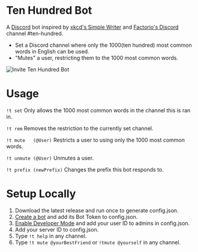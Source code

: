 # Ten Hundred Bot
A [Discord](https://discordapp.com/) bot inspired by [xkcd's Simple Writer](https://xkcd.com/simplewriter/) and [Factorio's Discord](https://discord.gg/kvgdT24) channel #ten-hundred.
- Set a Discord channel where only the 1000(ten hundred) most common words in English can be used.
- "Mutes" a user, restricting them to the 1000 most common words.

![Invite Ten Hundred Bot](https://i.imgur.com/4gF2uIe.png)

# Usage
`!t set` Only allows the 1000 most common words in the channel this is ran in.

`!t rem` Removes the restriction to the currently set channel.

`!t mute   (@User)`  Restricts a user to using only the 1000 most common words.

`!t unmute (@User)`  Unmutes a user.

`!t prefix (newPrefix)` Changes the prefix this bot responds to.

# Setup Locally
1. Download the latest release and run once to generate config.json.
2. [Create a bot](https://github.com/reactiflux/discord-irc/wiki/Creating-a-discord-bot-&-getting-a-token) and add its Bot Token to config.json.
3. [Enable Developer Mode](https://support.discordapp.com/hc/en-us/articles/206346498-Where-can-I-find-my-User-Server-Message-ID-) and add your user ID to admins in config.json.
4. Add your server ID to config.json.
5. Type `!t help` in any channel.
6. Type `!t mute @yourBestFriend` or `!tmute @yourself` in any channel.

